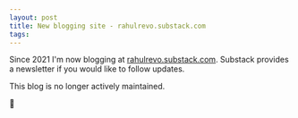 ```yaml
---
layout: post
title: New blogging site - rahulrevo.substack.com
tags:   
---
```


Since 2021 I'm now blogging at [rahulrevo.substack.com](https://rahulrevo.substack.com/). Substack provides a newsletter if you would like to follow updates.

This blog is no longer actively maintained.

🍻
